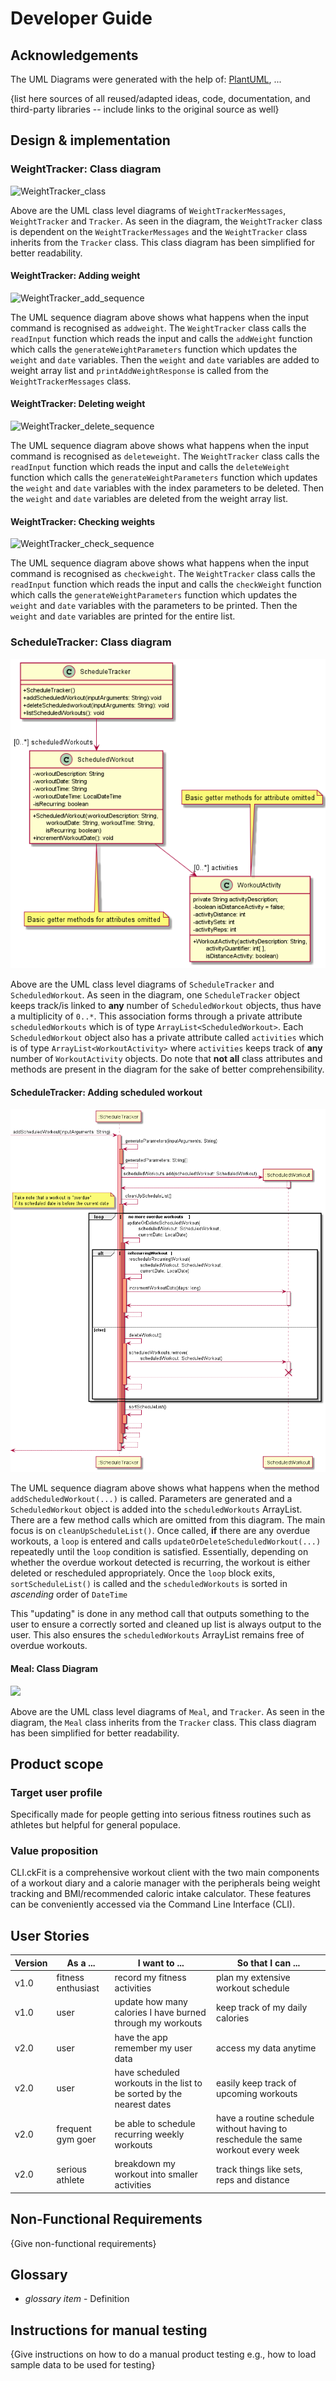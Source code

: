 # Developer Guide

## Acknowledgements
The UML Diagrams were generated with the help of: [PlantUML](https://plantuml.com/), ...

{list here sources of all reused/adapted ideas, code, documentation, and third-party libraries -- include links to the original source as well}

## Design & implementation

### WeightTracker: Class diagram
![WeightTracker_class](https://user-images.githubusercontent.com/69446729/138136839-8e4f117b-beb0-47bb-830a-55c58076b946.png)

Above are the UML class level diagrams of `WeightTrackerMessages`, `WeightTracker` and `Tracker`. As seen in
the diagram, the `WeightTracker` class is dependent on the `WeightTrackerMessages` and the `WeightTracker` 
class inherits from the `Tracker` class. This class diagram has been simplified for better readability.

#### WeightTracker: Adding weight
![WeightTracker_add_sequence](https://user-images.githubusercontent.com/69446729/138136616-37fd90e1-4158-4006-85d8-708593153cde.png)

The UML sequence diagram above shows what happens when the input command is recognised as `addweight`.
The `WeightTracker` class calls the `readInput` function which reads the input and calls the `addWeight` 
function which calls the `generateWeightParameters` function which updates the `weight` and `date` 
variables. Then the `weight` and `date` variables are added to weight array list and 
`printAddWeightResponse` is called from the `WeightTrackerMessages` class.

#### WeightTracker: Deleting weight
![WeightTracker_delete_sequence](https://user-images.githubusercontent.com/69446729/138136415-6ae09524-9712-494f-8792-3f945f0601d8.png)

The UML sequence diagram above shows what happens when the input command is recognised as `deleteweight`.
The `WeightTracker` class calls the `readInput` function which reads the input and calls the `deleteWeight`
function which calls the `generateWeightParameters` function which updates the `weight` and `date`
variables with the index parameters to be deleted. Then the `weight` and `date` variables are deleted 
from the weight array list.

#### WeightTracker: Checking weights
![WeightTracker_check_sequence](https://user-images.githubusercontent.com/69446729/138136750-30b7e949-e156-4d88-9ebf-3446c31d7284.png)

The UML sequence diagram above shows what happens when the input command is recognised as `checkweight`.
The `WeightTracker` class calls the `readInput` function which reads the input and calls the `checkWeight`
function which calls the `generateWeightParameters` function which updates the `weight` and `date`
variables with the parameters to be printed. Then the `weight` and `date` variables are 
printed for the entire list.

### ScheduleTracker: Class diagram
![](../diagrams/ScheduleTracker_class.png)

Above are the UML class level diagrams of `ScheduleTracker` and `ScheduledWorkout`. As seen in the diagram, one 
`ScheduleTracker` object keeps track/is linked to **any** number of `ScheduledWorkout` objects, thus have a 
multiplicity of `0..*`. This association forms through a private attribute `scheduledWorkouts` which is of type 
`ArrayList<ScheduledWorkout>`. Each `ScheduledWorkout` object also has a private attribute called `activities` which is 
of type `ArrayList<WorkoutActivity>` where `activities` keeps track of **any** number of `WorkoutActivity` objects.
Do note that **not all** class attributes and methods are present in the diagram for 
the sake of better comprehensibility.

#### ScheduleTracker: Adding scheduled workout

![](../diagrams/ScheduleTracker_add_sequence.png)

The UML sequence diagram above shows what happens when the method `addScheduledWorkout(...)` is called. 
Parameters are generated and a `ScheduledWorkout` object is added into the `scheduledWorkouts` ArrayList.
There are a few method calls which are omitted from this diagram. The main focus is on `cleanUpScheduleList()`. 
Once called, **if** there are any overdue workouts, a `loop` is entered and calls `updateOrDeleteScheduledWorkout(...)` 
repeatedly until the `loop` condition is satisfied. Essentially, depending on whether the overdue workout detected is 
recurring, the workout is either deleted or rescheduled appropriately. Once the `loop` block exits, `sortScheduleList()` is called and the 
`scheduledWorkouts` is sorted in *ascending* order of `DateTime`

This "updating" is done in any method call that outputs something to the user to ensure a correctly sorted and cleaned up
list is always output to the user. This also ensures the `scheduledWorkouts` ArrayList remains free of overdue workouts.

#### Meal: Class Diagram

![](https://user-images.githubusercontent.com/69350459/138307467-cef8cdd8-06ce-4284-92b5-9fe5e1ef50ef.png)

Above are the UML class level diagrams of `Meal`, and `Tracker`. As seen in
the diagram, the `Meal` class inherits from the `Tracker` class. This class diagram has been simplified for better readability.


## Product scope
### Target user profile
Specifically made for people getting into serious fitness routines such as athletes but helpful for general populace.

### Value proposition

CLI.ckFit is a comprehensive workout client with the two main components of a workout diary and a calorie manager
with the peripherals being weight tracking and BMI/recommended caloric intake calculator. These features can be
conveniently accessed via the Command Line Interface (CLI).

## User Stories

|Version| As a ... | I want to ... | So that I can ...|
|--------|----------|---------------|------------------|
|v1.0|fitness enthusiast|record my fitness activities|plan my extensive workout schedule|
|v1.0|user|update how many calories I have burned through my workouts|keep track of my daily calories|
|v2.0|user|have the app remember my user data|access my data anytime| 
|v2.0|user|have scheduled workouts in the list to be sorted by the nearest dates|easily keep track of upcoming workouts|
|v2.0|frequent gym goer| be able to schedule recurring weekly workouts| have a routine schedule without having to reschedule the same workout every week|
|v2.0|serious athlete|breakdown my workout into smaller activities|track things like sets, reps and distance|
## Non-Functional Requirements

{Give non-functional requirements}

## Glossary

* *glossary item* - Definition

## Instructions for manual testing

{Give instructions on how to do a manual product testing e.g., how to load sample data to be used for testing}

